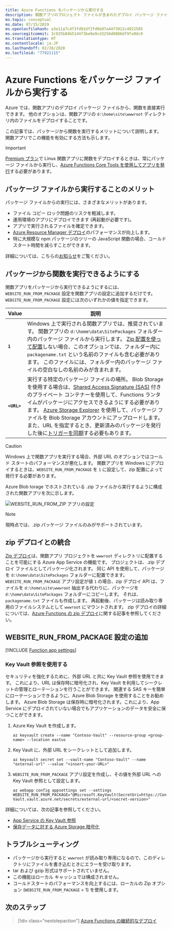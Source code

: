 ```yaml
---
title: Azure Functions をパッケージから実行する
description: 関数アプリのプロジェクト ファイルが含まれたデプロイ パッケージ ファイルをマウントすることで、Azure Functions ランタイムで関数を実行します。
ms.topic: conceptual
ms.date: 07/15/2019
ms.openlocfilehash: a3e11a7c4f3fd91df2fd9dd7a44f3922c4922585
ms.sourcegitcommit: 3c925b84b5144f3be0a9cd3256d0886df9fa9dc0
ms.translationtype: HT
ms.contentlocale: ja-JP
ms.lasthandoff: 02/28/2020
ms.locfileid: "77921115"
---
```

# <a name="run-your-azure-functions-from-a-package-file"></a>Azure Functions をパッケージ ファイルから実行する

Azure では、関数アプリのデプロイ パッケージ ファイルから、関数を直接実行できます。 他のオプションは、関数アプリの `d:\home\site\wwwroot` ディレクトリ内のファイルをデプロイすることです。

この記事では、パッケージから関数を実行するメリットについて説明します。 関数アプリでこの機能を有効にする方法も示します。

> [!IMPORTANT]
> [Premium プラン](functions-scale.md#premium-plan)で Linux 関数アプリに関数をデプロイするときは、常にパッケージ ファイルから実行し、[Azure Functions Core Tools を使用してアプリを発行](functions-run-local.md#project-file-deployment)する必要があります。

## <a name="benefits-of-running-from-a-package-file"></a>パッケージ ファイルから実行することのメリット
  
パッケージ ファイルからの実行には、さまざまなメリットがあります。

+ ファイル コピー ロック問題のリスクを軽減します。
+ 運用環境のアプリにデプロイできます (再起動が必要です)。
+ アプリで実行されるファイルを確定できます。
+ [Azure Resource Manager デプロイ](functions-infrastructure-as-code.md)のパフォーマンスが向上します。
+ 特に大規模な npm パッケージのツリーの JavaScript 関数の場合、コールド スタート時間を減らすことができます。

詳細については、こちらの[お知らせ](https://github.com/Azure/app-service-announcements/issues/84)をご覧ください。

## <a name="enabling-functions-to-run-from-a-package"></a>パッケージから関数を実行できるようにする

関数アプリをパッケージから実行できるようにするには、`WEBSITE_RUN_FROM_PACKAGE` 設定を関数アプリの設定に追加するだけです。 `WEBSITE_RUN_FROM_PACKAGE` 設定には次のいずれかの値を指定できます。

| Value  | 説明  |
|---------|---------|
| **`1`**  | Windows 上で実行される関数アプリでは、推奨されています。 関数アプリの `d:\home\data\SitePackages` フォルダー内のパッケージ ファイルから実行します。 [Zip 配置を使って配置](#integration-with-zip-deployment)しない場合、このオプションでは、フォルダー内に `packagename.txt` という名前のファイルも含む必要があります。 このファイルには、フォルダー内のパッケージ ファイルの空白なしの名前のみが含まれます。 |
|**`<URL>`**  | 実行する特定のパッケージ ファイルの場所。 Blob Storage を使用する場合は、[Shared Access Signature (SAS)](../vs-azure-tools-storage-manage-with-storage-explorer.md#generate-a-sas-in-storage-explorer) 付きのプライベート コンテナーを使用して、Functions ランタイムがパッケージにアクセスできるようにする必要があります。 [Azure Storage Explorer](../vs-azure-tools-storage-manage-with-storage-explorer.md) を使用して、パッケージ ファイルを Blob Storage アカウントにアップロードします。 また、URL を指定するとき、更新済みのパッケージを発行した後に[トリガーを同期](functions-deployment-technologies.md#trigger-syncing)する必要もあります。 |

> [!CAUTION]
> Windows 上で関数アプリを実行する場合、外部 URL のオプションではコールド スタートのパフォーマンスが悪化します。 関数アプリを Windows にデプロイするときは、`WEBSITE_RUN_FROM_PACKAGE` を `1` に設定して、zip 配置によって発行する必要があります。

Azure Blob torage でホストされている .zip ファイルから実行するように構成された関数アプリを次に示します。

![WEBSITE_RUN_FROM_ZIP アプリの設定](./media/run-functions-from-deployment-package/run-from-zip-app-setting-portal.png)

> [!NOTE]
> 現時点では、.zip パッケージ ファイルのみがサポートされています。

## <a name="integration-with-zip-deployment"></a>zip デプロイとの統合

[Zip デプロイ][Zip deployment for Azure Functions]は、関数アプリ プロジェクトを `wwwroot` ディレクトリに配置することを可能にする Azure App Service の機能です。 プロジェクトは、.zip デプロイ ファイルとしてパッケージ化されます。 同じ API を使用して、パッケージを `d:\home\data\SitePackages` フォルダーに配置できます。 `WEBSITE_RUN_FROM_PACKAGE` アプリ設定が値 `1` の場合、zip デプロイ API は、ファイルを `d:\home\site\wwwroot` 抽出する代わりに、パッケージを `d:\home\data\SitePackages` フォルダーにコピーします。 それは、`packagename.txt` ファイルも作成します。 再起動後、パッケージは読み取り専用のファイルシステムとして `wwwroot` にマウントされます。 zip デプロイの詳細については、[Azure Functions の zip デプロイ](deployment-zip-push.md)に関する記事を参照してください。

## <a name="adding-the-website_run_from_package-setting"></a>WEBSITE_RUN_FROM_PACKAGE 設定の追加

[!INCLUDE [Function app settings](../../includes/functions-app-settings.md)]

### <a name="use-key-vault-references"></a>Key Vault 参照を使用する

セキュリティを強化するために、外部 URL と共に Key Vault 参照を使用できます。 これにより、URL は保存時に暗号化され、Key Vault を利用してシークレットの管理とローテーションを行うことができます。 関連する SAS キーを簡単にローテーションできるように、Azure Blob Storage を使用することをお勧めします。 Azure Blob Storage は保存時に暗号化されます。これにより、App Service にデプロイされていない場合でもアプリケーションのデータを安全に保つことができます。

1. Azure Key Vault を作成します。

    ```azurecli
    az keyvault create --name "Contoso-Vault" --resource-group <group-name> --location eastus
    ```

1. Key Vault に、外部 URL をシークレットとして追加します。

    ```azurecli
    az keyvault secret set --vault-name "Contoso-Vault" --name "external-url" --value "<insert-your-URL>"
    ```

1. `WEBSITE_RUN_FROM_PACKAGE` アプリ設定を作成し、その値を外部 URL への Key Vault 参照として設定します。

    ```azurecli
    az webapp config appsettings set --settings WEBSITE_RUN_FROM_PACKAGE="@Microsoft.KeyVault(SecretUri=https://Contoso-Vault.vault.azure.net/secrets/external-url/<secret-version>"
    ```

詳細については、次の記事を参照してください。

- [App Service の Key Vault 参照](../app-service/app-service-key-vault-references.md)
- [保存データに対する Azure Storage 暗号化](../storage/common/storage-service-encryption.md)

## <a name="troubleshooting"></a>トラブルシューティング

- パッケージから実行すると `wwwroot` が読み取り専用になるので、このディレクトリにファイルを書き込むときにエラーを受け取ります。
- tar および gzip 形式はサポートされていません。
- この機能はローカル キャッシュでは構成されません。
- コールドスタートのパフォーマンスを向上するには、ローカルの Zip オプション (`WEBSITE_RUN_FROM_PACKAGE` = 1) を使用します。

## <a name="next-steps"></a>次のステップ

> [!div class="nextstepaction"]
> [Azure Functions の継続的なデプロイ](functions-continuous-deployment.md)

[Zip deployment for Azure Functions]: deployment-zip-push.md
